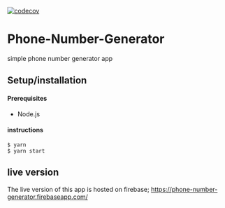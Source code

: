 [![codecov](https://codecov.io/gh/Efosaok/Phone-Number-Generator/branch/master/graph/badge.svg)](https://codecov.io/gh/Efosaok/Phone-Number-Generator)
# Phone-Number-Generator
simple phone number generator app

## Setup/installation

#### Prerequisites
 - Node.js

#### instructions
```
$ yarn
$ yarn start
```

## live version
The live version of this app is hosted on firebase; https://phone-number-generator.firebaseapp.com/

